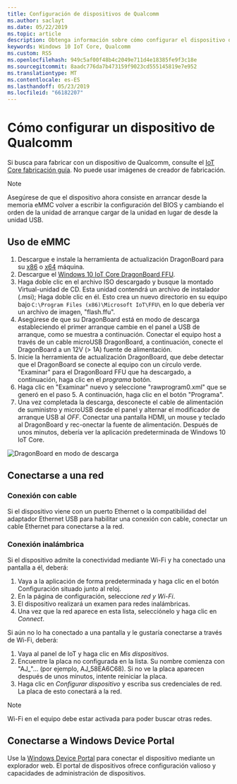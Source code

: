 ```yaml
---
title: Configuración de dispositivos de Qualcomm
ms.author: saclayt
ms.date: 05/22/2019
ms.topic: article
description: Obtenga información sobre cómo configurar el dispositivo de Qualcomm con Windows 10 IoT Core.
keywords: Windows 10 IoT Core, Qualcomm
ms.custom: RS5
ms.openlocfilehash: 949c5af00f48b4c2049e711d4e18385fe9f3c18e
ms.sourcegitcommit: 8aadc776da7b473159f9023cd555145819e7e952
ms.translationtype: MT
ms.contentlocale: es-ES
ms.lasthandoff: 05/23/2019
ms.locfileid: "66182207"
---
```

# <a name="setting-up-a-qualcomm-device"></a>Cómo configurar un dispositivo de Qualcomm

Si busca para fabricar con un dispositivo de Qualcomm, consulte el [IoT Core fabricación guía](https://docs.microsoft.com/en-us/windows-hardware/manufacture/iot/iot-core-manufacturing-guide). No puede usar imágenes de creador de fabricación.

> [!NOTE]
> Asegúrese de que el dispositivo ahora consiste en arrancar desde la memoria eMMC volver a escribir la configuración del BIOS y cambiando el orden de la unidad de arranque cargar de la unidad en lugar de desde la unidad USB.

## <a name="using-emmc"></a>Uso de eMMC

1. Descargue e instale la herramienta de actualización DragonBoard para su [x86](https://developer.qualcomm.com/download/db410c/windows-10-iot-update-tool-dragonboard-410c-x86.zip) o [x64](https://developer.qualcomm.com/download/db410c/windows-10-iot-update-tool-dragonboard-410c-x64.zip) máquina.
2. Descargue el [Windows 10 IoT Core DragonBoard FFU](https://developer.microsoft.com/en-us/windows/iot/Downloads).
3. Haga doble clic en el archivo ISO descargado y busque la montado Virtual-unidad de CD. Esta unidad contendrá un archivo de instalador (.msi); Haga doble clic en él. Esto crea un nuevo directorio en su equipo bajo `C:\Program Files (x86)\Microsoft IoT\FFU\` en lo que debería ver un archivo de imagen, "flash.ffu".
4. Asegúrese de que su DragonBoard está en modo de descarga estableciendo el primer arranque cambie en el panel a USB de arranque, como se muestra a continuación. Conectar el equipo host a través de un cable microUSB DragonBoard, a continuación, conecte el DragonBoard a un 12V (> 1A) fuente de alimentación.
5. Inicie la herramienta de actualización DragonBoard, que debe detectar que el DragonBoard se conecte al equipo con un círculo verde. "Examinar" para el DragonBoard FFU que ha descargado, a continuación, haga clic en el _programa_ botón.
6. Haga clic en "Examinar" nuevo y seleccione "rawprogram0.xml" que se generó en el paso 5. A continuación, haga clic en el botón "Programa".
7. Una vez completada la descarga, desconecte el cable de alimentación de suministro y microUSB desde el panel y alternar el modificador de arranque USB al _OFF_. Conectar una pantalla HDMI, un mouse y teclado al DragonBoard y rec-onectar la fuente de alimentación. Después de unos minutos, debería ver la aplicación predeterminada de Windows 10 IoT Core. 

![DragonBoard en modo de descarga](../media/DeviceSetup/db1.png)

## <a name="connect-to-a-network"></a>Conectarse a una red

### <a name="wired-connection"></a>Conexión con cable
Si el dispositivo viene con un puerto Ethernet o la compatibilidad del adaptador Ethernet USB para habilitar una conexión con cable, conectar un cable Ethernet para conectarse a la red.

### <a name="wireless-connection"></a>Conexión inalámbrica
Si el dispositivo admite la conectividad mediante Wi-Fi y ha conectado una pantalla a él, deberá:

1. Vaya a la aplicación de forma predeterminada y haga clic en el botón Configuración situado junto al reloj.
2. En la página de configuración, seleccione _red y Wi-Fi_.
3. El dispositivo realizará un examen para redes inalámbricas.
4. Una vez que la red aparece en esta lista, selecciónelo y haga clic en _Connect_.

Si aún no lo ha conectado a una pantalla y le gustaría conectarse a través de Wi-Fi, deberá:

1. Vaya al panel de IoT y haga clic en _Mis dispositivos_.
2. Encuentre la placa no configurada en la lista. Su nombre comienza con "AJ_"... (por ejemplo, AJ_58EA6C68). Si no ve la placa aparecen después de unos minutos, intente reiniciar la placa.
3. Haga clic en _Configurar dispositivo_ y escriba sus credenciales de red. La placa de esto conectará a la red.

> [!NOTE]
> Wi-Fi en el equipo debe estar activada para poder buscar otras redes.

## <a name="connect-to-windows-device-portal"></a>Conectarse a Windows Device Portal

Use la [Windows Device Portal](../manage-your-device/DevicePortal.md) para conectar el dispositivo mediante un explorador web. El portal de dispositivos ofrece configuración valioso y capacidades de administración de dispositivos. 




